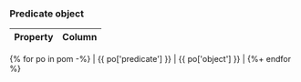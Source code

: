 ### Predicate object

| Property       | Column |
| :----------- |:-------|
{% for po in pom -%}
| {{ po['predicate'] }} | {{ po['object'] }} |
{%+ endfor %}